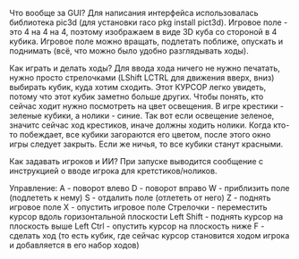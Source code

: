 Что вообще за GUI?
    Для написания интерфейса использовалась библиотека pic3d (для установки raco pkg install pict3d).
    Игровое поле - это 4 на 4 на 4, поэтому изображаем в виде 3D куба со стороной в 4 кубика.
    Игровое поле можно вращать, подлетать поближе, опускать и поднимать (всё, что можно было удобно разглядывать ходы).

Как играть и делать ходы?
    Для ввода хода ничего не нужно печатать, нужно просто стрелочками (LShift LCTRL для движения вверх, вниз) выбирать кубик, куда хотим сходить.
    Этот КУРСОР легко увидеть, потому что этот кубик заметно больше других.
    Чтобы понять, кто сейчас ходит нужно посмотреть на цвет освещения.
    В игре крестики - зеленые кубики, а нолики - синие.
    Так вот если освещение зеленое, значитс сейчас ход крестиков, иначе должны ходить нолики.
    Когда кто-то побеждает, все кубики загораются его цветом, после этого окно игры следует закрыть.
    Если же ничья, то все кубики станут красными.

Как задавать игроков и ИИ?
    При запуске выводится сообщение с инструкцией о вводе игрока для кретстиков/ноликов.

Управление:
    A - поворот влево
    D - поворот вправо
    W - приблизить поле (подлететь к нему)
    S - отдалить поле (отлететь от него)
    Z - поднять игровое поле 
    X - опустить игровое поле
    Стрелочки - переместить курсор вдоль горизонтальной плоскости
    Left Shift - поднять курсор на плоскость выше
    Left Ctrl - опустить курсор на плоскость ниже
    F - сделать ход (то есть кубик, где сейчас курсор становится ходом игрока и добавляется в его набор ходов)